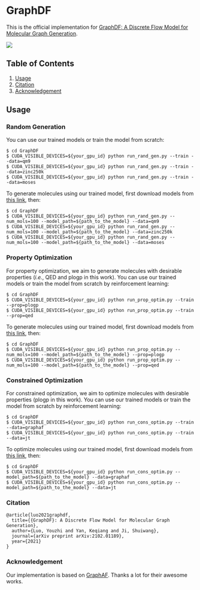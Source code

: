 # GraphDF

This is the official implementation for [GraphDF: A Discrete Flow Model for Molecular Graph Generation](https://arxiv.org/abs/2102.01189).

![](https://github.com/divelab/DIG/blob/main/dig/ggraph/GraphDF/figs/graphdf.png)

## Table of Contents

1. [Usage](#usage)
1. [Citation](#citation)
1. [Acknowledgement](#acknowledgement)

## Usage

### Random Generation

You can use our trained models or train the model from scratch:
```shell script
$ cd GraphDF
$ CUDA_VISIBLE_DEVICES=${your_gpu_id} python run_rand_gen.py --train --data=qm9 
$ CUDA_VISIBLE_DEVICES=${your_gpu_id} python run_rand_gen.py --train --data=zinc250k
$ CUDA_VISIBLE_DEVICES=${your_gpu_id} python run_rand_gen.py --train --data=moses
```
To generate molecules using our trained model, first download models from [this link](https://github.com/divelab/DIG_storage/tree/main/ggraph/GraphDF/saved_ckpts/rand_gen), then:
```shell script
$ cd GraphDF
$ CUDA_VISIBLE_DEVICES=${your_gpu_id} python run_rand_gen.py --num_mols=100 --model_path=${path_to_the_model} --data=qm9
$ CUDA_VISIBLE_DEVICES=${your_gpu_id} python run_rand_gen.py --num_mols=100 --model_path=${path_to_the_model} --data=zinc250k
$ CUDA_VISIBLE_DEVICES=${your_gpu_id} python run_rand_gen.py --num_mols=100 --model_path=${path_to_the_model} --data=moses
```

### Property Optimization

For property optimization, we aim to generate molecules with desirable properties (*i.e.*, QED and plogp in this work). You can use our trained models or train the model from scratch by reinforcement learning:
```shell script
$ cd GraphDF
$ CUDA_VISIBLE_DEVICES=${your_gpu_id} python run_prop_optim.py --train --prop=plogp
$ CUDA_VISIBLE_DEVICES=${your_gpu_id} python run_prop_optim.py --train --prop=qed
```

To generate molecules using our trained model, first download models from [this link](https://github.com/divelab/DIG_storage/tree/main/ggraph/GraphDF/saved_ckpts/prop_optim), then:
```shell script
$ cd GraphDF
$ CUDA_VISIBLE_DEVICES=${your_gpu_id} python run_prop_optim.py --num_mols=100 --model_path=${path_to_the_model} --prop=plogp
$ CUDA_VISIBLE_DEVICES=${your_gpu_id} python run_prop_optim.py --num_mols=100 --model_path=${path_to_the_model} --prop=qed
```

### Constrained Optimization

For constrained optimization, we aim to optimize molecules with desirable properties (plogp in this work). You can use our trained models or train the model from scratch by reinforcement learning:
```shell script
$ cd GraphDF
$ CUDA_VISIBLE_DEVICES=${your_gpu_id} python run_cons_optim.py --train --data=graphaf
$ CUDA_VISIBLE_DEVICES=${your_gpu_id} python run_cons_optim.py --train --data=jt
```

To optimize molecules using our trained model, first download models from [this link](https://github.com/divelab/DIG_storage/tree/main/ggraph/GraphDF/saved_ckpts/cons_optim), then:
```shell script
$ cd GraphDF
$ CUDA_VISIBLE_DEVICES=${your_gpu_id} python run_cons_optim.py --model_path=${path_to_the_model} --data=graphaf
$ CUDA_VISIBLE_DEVICES=${your_gpu_id} python run_cons_optim.py --model_path=${path_to_the_model} --data=jt
```
### Citation
```
@article{luo2021graphdf,
  title={{GraphDF}: A Discrete Flow Model for Molecular Graph Generation},
  author={Luo, Youzhi and Yan, Keqiang and Ji, Shuiwang},
  journal={arXiv preprint arXiv:2102.01189},
  year={2021}
}
```

### Acknowledgement
Our implementation is based on [GraphAF](https://github.com/DeepGraphLearning/GraphAF). Thanks a lot for their awesome works.
